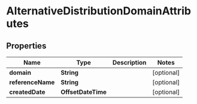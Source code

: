 

# AlternativeDistributionDomainAttributes


## Properties

| Name | Type | Description | Notes |
|------------ | ------------- | ------------- | -------------|
|**domain** | **String** |  |  [optional] |
|**referenceName** | **String** |  |  [optional] |
|**createdDate** | **OffsetDateTime** |  |  [optional] |



